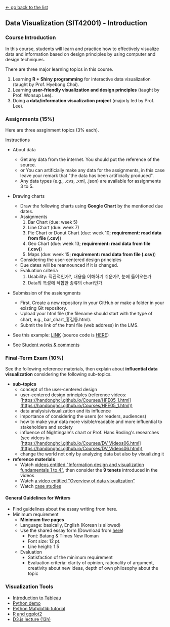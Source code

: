 [← go back to the list](README.md)

## Data Visualization (SIT42001) - Introduction

### Course Introduction
In this course, students will learn and practice how to effectively visualize data and information based on design principles by using computer and design techniques.

There are three major learning topics in this course.
1. Learning **R + Shiny programming** for interactive data visualization (taught by Prof. Hyebong Choi).
2. Learning **user-friendly visualization and design principles** (taught by Prof. Wonsup Lee).
3. Doing **a data/information visualization project** (majorly led by Prof. Lee).

### Assignments (15%)
Here are three assginment topics (3% each).

Instructions
- About data
	- Get any data from the internet. You should put the reference of the source.
	- or You can artificially make any data for the assignments, in this case leave your remark that "the data has been artificially produced".
	- Any data types (e.g., .cvs, .xml, .json) are available for assignments 3 to 5.
- Drawing charts
	- Draw the following charts using **Google Chart** by the mentioned due dates.
	- Assignments
		1. Bar Chart (due: week 5)
		2. Line Chart (due: week 7)
		3. Pie Chart or Donut Chart (due: week 10; **requirement: read data from file (.csv)**)
		4. Geo Chart (due: week 13; **requirement: read data from file (.csv)**)
		5. Maps (due: week 15; **requirement: read data from file (.csv)**)
	- Considering the user-centered design principles
	- Due dates will be reannounced if it is changed.
	- Evaluation criteria
		1. Usability: 직관적인가?, 내용을 이해하기 쉬운가?, 눈에 들어오는가
		1. Data의 특성에 적합한 종류의 chart인가
- Submission of the assiengments
	- First, Create a new repository in your GitHub or make a folder in your existing Git repository.
	- Upload your html file (the filename should start with the type of chart, e.g., bar_chart_홍길동.html).
	- Submit the link of the html file (web address) in the LMS.
- See this example: [LINK](DV_GoogleCharts/DV00_Google_Chart_Example.html) (source code is [HERE](https://github.com/HandongHCI/HandongHCI.github.io/blob/master/Courses/DV_GoogleCharts/DV00_Google_Chart_Example.html))

- See [Student works & comments](DV_GoogleCharts)

### Final-Term Exam (10%)
See the following reference materials, then explain about **influential data visualization** considering the following sub-topics.
- **sub-topics**
	- concept of the user-centered design
	- user-centered design principles (reference videos: [https://handonghci.github.io/Courses/HFE05_1.html](https://handonghci.github.io/Courses/HFE05_1.html))
	- data analysis/visualization and its influence
	- importance of considering the users (or readers, audiences)
	- how to make your data more visible/readable and more influential to stakeholders and society
	- influence of Nightingale's chart or Prof. Hans Rosling's researches (see videos in [https://handonghci.github.io/Courses/DV_Videos06.html](https://handonghci.github.io/Courses/DV_Videos06.html))
	- change the world not only by analyzing data but also by visualizing it
- **reference materials**
	- Watch [videos entitled "Information design and visualization fundamentals 1 to 4"](https://handonghci.github.io/Courses/DV_Videos03.html), then consider the **9 tenets** introduced in the videos
	- Watch [a video entitled "Overview of data visualization"](https://handonghci.github.io/Courses/DV_Videos04.html)
	- Watch [case studies](https://handonghci.github.io/Courses/DV_Videos06.html)

#### General Guidelines for Writers
- Find guidelines about the essay writing from here.
- Minimum requirement
	- **Minimum five pages**
	- Language: basically, English (Korean is allowed)
	- Use the shared essay form (Download from [here](https://goo.gl/Lh7d4a))
		- Font: Batang & Times New Roman
		- Font size: 12 pt.
		- Line height: 1.5
	- Evaluation
		- Satisfaction of the minimum requirement
		- Evaluation criteria: clarity of opinion, rationality of argument, creativity about new ideas, depth of own philosophy about the topic

### Visualization Tools
- [Introduction to Tableau](https://www.youtube.com/watch?v=TPMlZxRRaBQ)
- [Python demo](https://github.com/llSourcell/visualize_dataset_demo)
- [Python Matplotlib tutorial](https://www.youtube.com/watch?v=a9UrKTVEeZA)
- [R and ggplot2](https://www.youtube.com/watch?v=49fADBfcDD4)
- [D3.js lecture (13h)](https://www.youtube.com/watch?v=_8V5o2UHG0E)